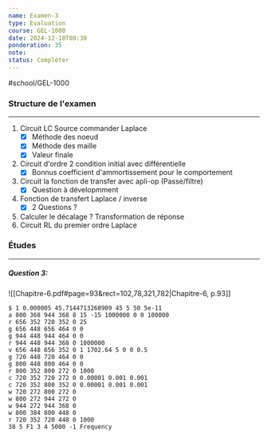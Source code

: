 ```yaml
---
name: Examen-3
type: Evaluation
course: GEL-1000
date: 2024-12-10T08:30
ponderation: 35
note:
status: Compléter
---
```

#school/GEL-1000  

### Structure de l'examen
---
1. Circuit LC Source commander Laplace
    - [x] Méthode des noeud
    - [x] Méthode des maille
    - [x] Valeur finale
2. Circuit d'ordre 2 condition initial avec différentielle
    - [x] Bonnus coefficient d'ammortissement pour le comportement
3. Circuit la fonction de transfer avec apli-op (Passe/filtre)
    - [x] Question à dévelopmment
4. Fonction de transfert Laplace / inverse
    - [x] 2 Questions ?
5. Calculer le décalage ? Transformation de réponse
6. Circuit RL du premier ordre Laplace

### Études
---

##### Question 3:
![[Chapitre-6.pdf#page=93&rect=102,78,321,782|Chapitre-6, p.93]]
```circuitjs
$ 1 0.000005 45.7144713268909 45 5 50 5e-11
a 800 368 944 368 8 15 -15 1000000 0 0 100000
r 656 352 720 352 0 25
g 656 448 656 464 0 0
g 944 448 944 464 0 0
r 944 448 944 368 0 1000000
v 656 448 656 352 0 1 1702.64 5 0 0 0.5
g 720 448 720 464 0 0
g 800 448 800 464 0 0
r 800 352 800 272 0 1000
c 720 352 720 272 0 0.00001 0.001 0.001
c 720 352 800 352 0 0.00001 0.001 0.001
w 720 272 800 272 0
w 800 272 944 272 0
w 944 272 944 368 0
w 800 384 800 448 0
r 720 352 720 448 0 1000
38 5 F1 3 4 5000 -1 Frequency
```
